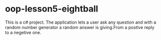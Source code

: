 # oop-lesson5-eightball

This is a c# project. The application lets a user ask any question and with a random number generator a random answer is giving.From a postive reply to a negetive one.
